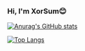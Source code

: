 ### Hi, I'm XorSum😊


[![Anurag's GitHub stats](https://github-readme-stats.vercel.app/api?username=xorsum)](https://github.com/anuraghazra/github-readme-stats&show_icons=true&theme=gruvbox)

[![Top Langs](https://github-readme-stats.vercel.app/api/top-langs/?username=xorsum)](https://github.com/anuraghazra/github-readme-stats)

<!--
**XorSum/XorSum** is a ✨ _special_ ✨ repository because its `README.md` (this file) appears on your GitHub profile.

Here are some ideas to get you started:

- 🔭 I’m currently working on ...
- 🌱 I’m currently learning ...
- 👯 I’m looking to collaborate on ...
- 🤔 I’m looking for help with ...
- 💬 Ask me about ...
- 📫 How to reach me: ...
- 😄 Pronouns: ...
- ⚡ Fun fact: ...
-->
